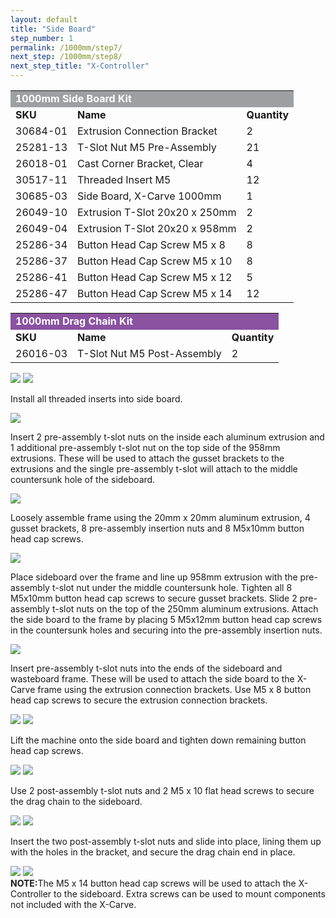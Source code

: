 ```yaml
---
layout: default
title: "Side Board"
step_number: 1
permalink: /1000mm/step7/
next_step: /1000mm/step8/
next_step_title: "X-Controller"
---
```

<table>
  <tr>
    <td style="color:#fff;background: #9D9FA2" colspan="3">
      <b>1000mm Side Board Kit</b>
    </td>
  </tr>
  <tr>
    <td>
      <b>SKU</b>
    </td>
    <td>
      <b>Name</b>
    </td>
    <td>
      <b>Quantity</b>
    </td>
  </tr>
  <tr>
    <td>
      30684-01
    </td>
    <td>
      Extrusion Connection Bracket
    </td>
    <td>
      2
    </td>
  </tr>
  <tr>
    <td>
      25281-13
    </td>
    <td>
      T-Slot Nut M5 Pre-Assembly
    </td>
    <td>
      21
    </td>
  </tr>
  <tr>
    <td>
      26018-01
    </td>
    <td>
      Cast Corner Bracket, Clear
    </td>
    <td>
      4
    </td>
  </tr>
  <tr>
    <td>
      30517-11
    </td>
    <td>
      Threaded Insert M5
    </td>
    <td>
      12
    </td>
  </tr>
  <tr>
    <td>
      30685-03
    </td>
    <td>
      Side Board, X-Carve 1000mm
    </td>
    <td>
      1
    </td>
  </tr>
  <tr>
    <td>
      26049-10
    </td>
    <td>
      Extrusion T-Slot 20x20 x 250mm
    </td>
    <td>
      2
    </td>
  </tr>
  <tr>
    <td>
      26049-04
    </td>
    <td>
      Extrusion T-Slot 20x20 x 958mm
    </td>
    <td>
      2
    </td>
  </tr>
  <tr>
    <td>
      25286-34
    </td>
    <td>
      Button Head Cap Screw M5 x 8
    </td>
    <td>
      8
    </td>
  </tr>
  <tr>
    <td>
      25286-37
    </td>
    <td>
      Button Head Cap Screw M5 x 10
    </td>
    <td>
      8
    </td>
  </tr>
  <tr>
    <td>
      25286-41
    </td>
    <td>
      Button Head Cap Screw M5 x 12
    </td>
    <td>
      5
    </td>
  </tr>
  <tr>
    <td>
      25286-47
    </td>
    <td>
      Button Head Cap Screw M5 x 14
    </td>
    <td>
      12
    </td>
  </tr>
</table>
<table>
  <tr>
    <td style="color:#fff;background: #8A52A1" colspan="3">
      <b>1000mm Drag Chain Kit</b>
    </td>
  </tr>
  <tr>
    <td>
      <b>SKU</b>
    </td>
    <td>
      <b>Name</b>
    </td>
    <td>
      <b>Quantity</b>
    </td>
  </tr>
  <tr>
    <td>
      26016-03
    </td>
    <td>
      T-Slot Nut M5 Post-Assembly
    </td>
    <td>
      2
    </td>
  </tr>
</table>

<img src="./photo/jpfs_DSC2932.jpg">
<img src="./photo/P4220538jpg01.jpg">
<p>Install all threaded inserts into side board.</p>
<img src="./photo/P4220539jpg02.jpg">
<p>Insert 2 pre-assembly t-slot nuts on the inside each aluminum extrusion and 1 additional pre-assembly t-slot nut on the top side of the 958mm extrusions. These will be used to attach the gusset brackets to the extrusions and the single pre-assembly t-slot will attach to the middle countersunk hole of the sideboard.</p> 
<img src="./photo/P4220540jpg03.jpg">
<p>Loosely assemble frame using the 20mm x 20mm aluminum extrusion, 4 gusset brackets, 8 pre-assembly insertion nuts and 8 M5x10mm button head cap screws.</p>
<img src="./photo/P4220545jpg08.jpg">
<p>Place sideboard over the frame and line up 958mm extrusion with the pre-assembly t-slot nut under the middle countersunk hole. Tighten all 8 M5x10mm button head cap screws to secure gusset brackets. Slide 2 pre-assembly t-slot nuts on the top of the 250mm aluminum extrusions. Attach the side board to the frame by placing 5 M5x12mm button head cap screws in the countersunk holes and securing into the pre-assembly insertion nuts. </p>
<img src="./photo/P4220548jpg11.jpg">
<p>Insert pre-assembly t-slot nuts into the ends of the sideboard and wasteboard frame. These will be used to attach the side board to the X-Carve frame using the extrusion connection brackets. Use M5 x 8 button head cap screws to secure the extrusion connection brackets.</p>
<img src="./photo/jpfs_DSC2935.jpg">
<img src="./photo/P4220559jpg22.jpg">
<p>Lift the machine onto the side board and tighten down remaining button head cap screws.</p>
<img src="./photo/P4220560jpg23.jpg">
<img src="./photo/P4220563jpg26.jpg">
<p> Use 2 post-assembly t-slot nuts and 2 M5 x 10 flat head screws to secure the drag chain to the sideboard.</p>
<img src="./photo/P4220549jpg12.jpg">
<img src="./photo/P4220566jpg29.jpg">
<p>Insert the two post-assembly t-slot nuts and slide into place, lining them up with the holes in the bracket, and secure the drag chain end in place.</p>
<img src="./photo/P4220567jpg30.jpg">
<img src="./photo/P4220569jpg32.jpg">
<div class="note"><strong>NOTE:</strong>The M5 x 14 button head cap screws will be used to attach the X-Controller to the sideboard. Extra screws can be used to mount components not included with the X-Carve. </div>
